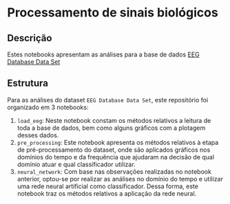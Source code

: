# Processamento de sinais biológicos
## Descrição
Estes notebooks apresentam as análises para a base de dados [EEG Database Data Set](https://archive.ics.uci.edu/ml/datasets/EEG+Database)

## Estrutura
Para as análises do dataset `EEG Database Data Set`, este repositório foi organizado em 3 notebooks:
1. `load_eeg`: Neste notebook constam os métodos relativos a leitura de toda a base de dados, bem como alguns gráficos com a plotagem desses dados.
2. `pre_processing`: Este notebook apresenta os métodos relativos à etapa de pré-processamento do dataset, onde são aplicados gráficos nos domínios do tempo e da frequência que ajudaram na decisão de qual domínio atuar e qual classificador utilizar.
3. `neural_network`: Com base nas observações realizadas no notebook anterior, optou-se por realizar as análises no domínio do tempo e utilizar uma rede neural artificial como classificador. Dessa forma, este notebook traz os métodos relativos a aplicação da rede neural.